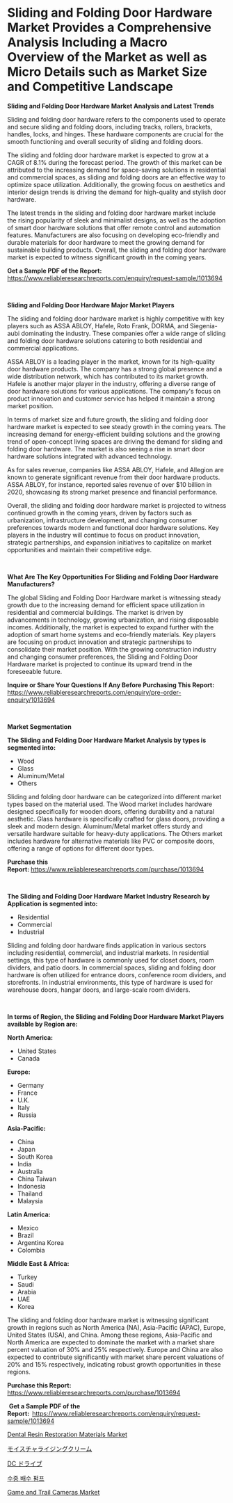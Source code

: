 <p><h1>Sliding and Folding Door Hardware Market Provides a Comprehensive Analysis Including a Macro Overview of the Market as well as Micro Details such as Market Size and Competitive Landscape</h1></p><p><strong>Sliding and Folding Door Hardware Market Analysis and Latest Trends</strong></p>
<p><p>Sliding and folding door hardware refers to the components used to operate and secure sliding and folding doors, including tracks, rollers, brackets, handles, locks, and hinges. These hardware components are crucial for the smooth functioning and overall security of sliding and folding doors.</p><p>The sliding and folding door hardware market is expected to grow at a CAGR of 8.1% during the forecast period. The growth of this market can be attributed to the increasing demand for space-saving solutions in residential and commercial spaces, as sliding and folding doors are an effective way to optimize space utilization. Additionally, the growing focus on aesthetics and interior design trends is driving the demand for high-quality and stylish door hardware.</p><p>The latest trends in the sliding and folding door hardware market include the rising popularity of sleek and minimalist designs, as well as the adoption of smart door hardware solutions that offer remote control and automation features. Manufacturers are also focusing on developing eco-friendly and durable materials for door hardware to meet the growing demand for sustainable building products. Overall, the sliding and folding door hardware market is expected to witness significant growth in the coming years.</p></p>
<p><strong>Get a Sample PDF of the Report:&nbsp;</strong> <a href="https://www.reliableresearchreports.com/enquiry/request-sample/1013694">https://www.reliableresearchreports.com/enquiry/request-sample/1013694</a></p>
<p>&nbsp;</p>
<p><strong>Sliding and Folding Door Hardware Major Market Players</strong></p>
<p><p>The sliding and folding door hardware market is highly competitive with key players such as ASSA ABLOY, Hafele, Roto Frank, DORMA, and Siegenia-aubi dominating the industry. These companies offer a wide range of sliding and folding door hardware solutions catering to both residential and commercial applications.</p><p>ASSA ABLOY is a leading player in the market, known for its high-quality door hardware products. The company has a strong global presence and a wide distribution network, which has contributed to its market growth. Hafele is another major player in the industry, offering a diverse range of door hardware solutions for various applications. The company's focus on product innovation and customer service has helped it maintain a strong market position.</p><p>In terms of market size and future growth, the sliding and folding door hardware market is expected to see steady growth in the coming years. The increasing demand for energy-efficient building solutions and the growing trend of open-concept living spaces are driving the demand for sliding and folding door hardware. The market is also seeing a rise in smart door hardware solutions integrated with advanced technology.</p><p>As for sales revenue, companies like ASSA ABLOY, Hafele, and Allegion are known to generate significant revenue from their door hardware products. ASSA ABLOY, for instance, reported sales revenue of over $10 billion in 2020, showcasing its strong market presence and financial performance.</p><p>Overall, the sliding and folding door hardware market is projected to witness continued growth in the coming years, driven by factors such as urbanization, infrastructure development, and changing consumer preferences towards modern and functional door hardware solutions. Key players in the industry will continue to focus on product innovation, strategic partnerships, and expansion initiatives to capitalize on market opportunities and maintain their competitive edge.</p></p>
<p>&nbsp;</p>
<p><strong>What Are The Key Opportunities For Sliding and Folding Door Hardware Manufacturers?</strong></p>
<p><p>The global Sliding and Folding Door Hardware market is witnessing steady growth due to the increasing demand for efficient space utilization in residential and commercial buildings. The market is driven by advancements in technology, growing urbanization, and rising disposable incomes. Additionally, the market is expected to expand further with the adoption of smart home systems and eco-friendly materials. Key players are focusing on product innovation and strategic partnerships to consolidate their market position. With the growing construction industry and changing consumer preferences, the Sliding and Folding Door Hardware market is projected to continue its upward trend in the foreseeable future.</p></p>
<p><strong>Inquire or Share Your Questions If Any Before Purchasing This Report:</strong> <a href="https://www.reliableresearchreports.com/enquiry/pre-order-enquiry/1013694">https://www.reliableresearchreports.com/enquiry/pre-order-enquiry/1013694</a></p>
<p>&nbsp;</p>
<p><strong>Market Segmentation</strong></p>
<p><strong>The Sliding and Folding Door Hardware Market Analysis by types is segmented into:</strong></p>
<p><ul><li>Wood</li><li>Glass</li><li>Aluminum/Metal</li><li>Others</li></ul></p>
<p><p>Sliding and folding door hardware can be categorized into different market types based on the material used. The Wood market includes hardware designed specifically for wooden doors, offering durability and a natural aesthetic. Glass hardware is specifically crafted for glass doors, providing a sleek and modern design. Aluminum/Metal market offers sturdy and versatile hardware suitable for heavy-duty applications. The Others market includes hardware for alternative materials like PVC or composite doors, offering a range of options for different door types.</p></p>
<p><strong>Purchase this Report:&nbsp;</strong><a href="https://www.reliableresearchreports.com/purchase/1013694">https://www.reliableresearchreports.com/purchase/1013694</a></p>
<p>&nbsp;</p>
<p><strong>The Sliding and Folding Door Hardware Market Industry Research by Application is segmented into:</strong></p>
<p><ul><li>Residential</li><li>Commercial</li><li>Industrial</li></ul></p>
<p><p>Sliding and folding door hardware finds application in various sectors including residential, commercial, and industrial markets. In residential settings, this type of hardware is commonly used for closet doors, room dividers, and patio doors. In commercial spaces, sliding and folding door hardware is often utilized for entrance doors, conference room dividers, and storefronts. In industrial environments, this type of hardware is used for warehouse doors, hangar doors, and large-scale room dividers.</p></p>
<p>&nbsp;</p>
<p><strong>In terms of Region, the Sliding and Folding Door Hardware Market Players available by Region are:</strong></p>
<p>
    <p> <strong> North America: </strong>
        <ul>
            <li>United States</li>
            <li>Canada</li>
        </ul>
        </p> 
    <p> <strong> Europe: </strong>
        <ul>
            <li>Germany</li>
            <li>France</li>
            <li>U.K.</li>
            <li>Italy</li>
            <li>Russia</li>
        </ul>
        </p> 
    <p> <strong> Asia-Pacific: </strong>
        <ul>
            <li>China</li>
            <li>Japan</li>
            <li>South Korea</li>
            <li>India</li>
            <li>Australia</li>
            <li>China Taiwan</li>
            <li>Indonesia</li>
            <li>Thailand</li>
            <li>Malaysia</li>
        </ul>
        </p> 
    <p> <strong> Latin America: </strong>
        <ul>
            <li>Mexico</li>
            <li>Brazil</li>
            <li>Argentina Korea</li>
            <li>Colombia</li>
        </ul>
        </p> 
    <p> <strong> Middle East & Africa: </strong>
        <ul>
            <li>Turkey</li>
            <li>Saudi</li>
            <li>Arabia</li>
            <li>UAE</li>
            <li>Korea</li>
        </ul>
    </p>
    </p>
<p><p>The sliding and folding door hardware market is witnessing significant growth in regions such as North America (NA), Asia-Pacific (APAC), Europe, United States (USA), and China. Among these regions, Asia-Pacific and North America are expected to dominate the market with a market share percent valuation of 30% and 25% respectively. Europe and China are also expected to contribute significantly with market share percent valuations of 20% and 15% respectively, indicating robust growth opportunities in these regions.</p></p>
<p><strong>Purchase this Report: </strong><a href="https://www.reliableresearchreports.com/purchase/1013694">https://www.reliableresearchreports.com/purchase/1013694</a></p>
<p>&nbsp;<strong>Get a Sample PDF of the Report:&nbsp;&nbsp;</strong><a href="https://www.reliableresearchreports.com/enquiry/request-sample/1013694">https://www.reliableresearchreports.com/enquiry/request-sample/1013694</a></p>
<p><strong></strong></p>
<p><p><a href="https://issuu.com/reportprime-2/docs/dental-resin-restoration-materials-market-size-203">Dental Resin Restoration Materials Market</a></p><p><a href="https://github.com/efcvopdgkdx128/Market-Research-Report-List-1/blob/main/14413504376.md">モイスチャライジングクリーム</a></p><p><a href="https://github.com/hwbcz413288296/Market-Research-Report-List-1/blob/main/34741954377.md">DC ドライブ</a></p><p><a href="https://github.com/bunxhcci35271755/Market-Research-Report-List-1/blob/main/75682353979.md">수중 배수 펌프</a></p><p><a href="https://github.com/Sherrillcrooksxa8i18ucf2m/Market-Research-Report-List-1/blob/main/game-and-trail-cameras-market.md">Game and Trail Cameras Market</a></p></p>